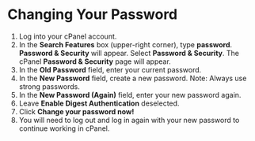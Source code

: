# Changing Your Password

1. Log into your cPanel account.
2. In the **Search Features** box \(upper-right corner\), type **password**. **Password & Security** will appear. Select **Password & Security**. The cPanel **Password & Security** page will appear.
3. In the **Old Password** field, enter your current password. 
4. In the **New Password** field, create a new password. Note: Always use strong passwords.
5. In the **New Password \(Again\)** field, enter your new password again.
6. Leave **Enable Digest Authentication** deselected. 
7. Click **Change your password now!**
8. You will need to log out and log in again with your new password to continue working in cPanel.

